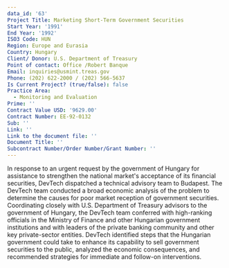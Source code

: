 ```yaml
---
data_id: '63'
Project Title: Marketing Short-Term Government Securities
Start Year: '1991'
End Year: '1992'
ISO3 Code: HUN
Region: Europe and Eurasia
Country: Hungary
Client/ Donor: U.S. Department of Treasury
Point of contact: Office /Robert Banque
Email: inquiries@usmint.treas.gov
Phone: (202) 622-2000 / (202) 566-5637
Is Current Project? (true/false): false
Practice Area:
  - Monitoring and Evaluation
Prime: ''
Contract Value USD: '9629.00'
Contract Number: EE-92-0132
Sub: ''
Link: ''
Link to the document file: ''
Document Title: ''
Subcontract Number/Order Number/Grant Number: ''
---
```


In response to an urgent request by the government of Hungary for assistance to strengthen the national market's acceptance of its financial securities, DevTech dispatched a technical advisory team to Budapest. The DevTech team conducted a broad economic analysis of the problem to determine the causes for poor market reception of government securities. Coordinating closely with U.S. Department of Treasury advisors to the government of Hungary, the DevTech team conferred with high-ranking officials in the Ministry of Finance and other Hungarian government institutions and with leaders of the private banking community and other key private-sector entities. DevTech identified steps that the Hungarian government could take to enhance its capability to sell government securities to the public, analyzed the economic consequences, and recommended strategies for immediate and follow-on interventions.